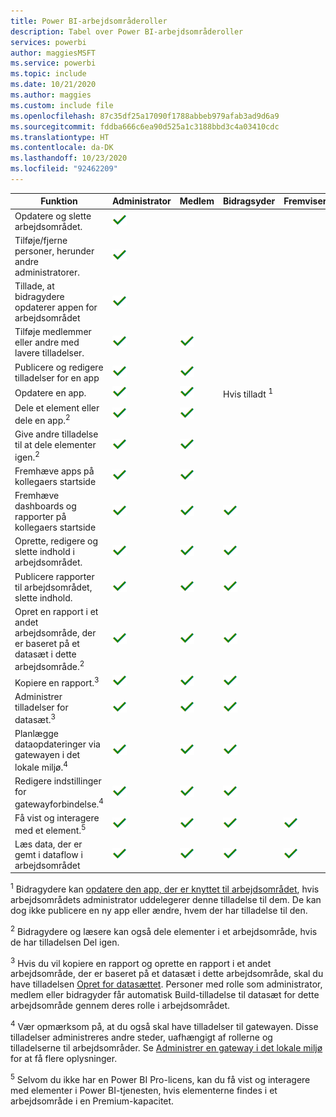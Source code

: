 ```yaml
---
title: Power BI-arbejdsområderoller
description: Tabel over Power BI-arbejdsområderoller
services: powerbi
author: maggiesMSFT
ms.service: powerbi
ms.topic: include
ms.date: 10/21/2020
ms.author: maggies
ms.custom: include file
ms.openlocfilehash: 87c35df25a17090f1788abbeb979afab3ad9d6a9
ms.sourcegitcommit: fddba666c6ea90d525a1c3188bbd3c4a03410cdc
ms.translationtype: HT
ms.contentlocale: da-DK
ms.lasthandoff: 10/23/2020
ms.locfileid: "92462209"
---
```

|Funktion   | Administrator  | Medlem  | Bidragsyder  | Fremviser |
|---|---|---|---|---|
| Opdatere og slette arbejdsområdet.  | ![Afkrydsning for ja](media/power-bi-workspace-roles-table/green-checkmark.png) |   |   |   | 
| Tilføje/fjerne personer, herunder andre administratorer.  |  ![Afkrydsning for ja](media/power-bi-workspace-roles-table/green-checkmark.png) |   |   |   |
| Tillade, at bidragydere opdaterer appen for arbejdsområdet  |  ![Afkrydsning for ja](media/power-bi-workspace-roles-table/green-checkmark.png) |   |   |   |
| Tilføje medlemmer eller andre med lavere tilladelser.  |  ![Afkrydsning for ja](media/power-bi-workspace-roles-table/green-checkmark.png) | ![Afkrydsning for ja](media/power-bi-workspace-roles-table/green-checkmark.png)  |   |   |
| Publicere og redigere tilladelser for en app |  ![Afkrydsning for ja](media/power-bi-workspace-roles-table/green-checkmark.png) | ![Afkrydsning for ja](media/power-bi-workspace-roles-table/green-checkmark.png)  |   |   |
| Opdatere en app. |  ![Afkrydsning for ja](media/power-bi-workspace-roles-table/green-checkmark.png) | ![Afkrydsning for ja](media/power-bi-workspace-roles-table/green-checkmark.png)  |  Hvis tilladt <sup>1</sup>  |   |
| Dele et element eller dele en app.<sup>2</sup> |  ![Afkrydsning for ja](media/power-bi-workspace-roles-table/green-checkmark.png) | ![Afkrydsning for ja](media/power-bi-workspace-roles-table/green-checkmark.png)  |   |   |
| Give andre tilladelse til at dele elementer igen.<sup>2</sup> |  ![Afkrydsning for ja](media/power-bi-workspace-roles-table/green-checkmark.png) | ![Afkrydsning for ja](media/power-bi-workspace-roles-table/green-checkmark.png)  |   |   |
| Fremhæve apps på kollegaers startside |  ![Afkrydsning for ja](media/power-bi-workspace-roles-table/green-checkmark.png) | ![Afkrydsning for ja](media/power-bi-workspace-roles-table/green-checkmark.png)  |   |   |
| Fremhæve dashboards og rapporter på kollegaers startside |  ![Afkrydsning for ja](media/power-bi-workspace-roles-table/green-checkmark.png) | ![Afkrydsning for ja](media/power-bi-workspace-roles-table/green-checkmark.png)  | ![Afkrydsning for ja](media/power-bi-workspace-roles-table/green-checkmark.png) |   |
| Oprette, redigere og slette indhold i arbejdsområdet.  |  ![Afkrydsning for ja](media/power-bi-workspace-roles-table/green-checkmark.png) | ![Afkrydsning for ja](media/power-bi-workspace-roles-table/green-checkmark.png)  | ![Afkrydsning for ja](media/power-bi-workspace-roles-table/green-checkmark.png)  |   |
| Publicere rapporter til arbejdsområdet, slette indhold.  |  ![Afkrydsning for ja](media/power-bi-workspace-roles-table/green-checkmark.png) | ![Afkrydsning for ja](media/power-bi-workspace-roles-table/green-checkmark.png)  | ![Afkrydsning for ja](media/power-bi-workspace-roles-table/green-checkmark.png)  |   |
| Opret en rapport i et andet arbejdsområde, der er baseret på et datasæt i dette arbejdsområde.<sup>2</sup> |  ![Afkrydsning for ja](media/power-bi-workspace-roles-table/green-checkmark.png) | ![Afkrydsning for ja](media/power-bi-workspace-roles-table/green-checkmark.png)  | ![Afkrydsning for ja](media/power-bi-workspace-roles-table/green-checkmark.png)  |   |
| Kopiere en rapport.<sup>3</sup> | ![Afkrydsning for ja](media/power-bi-workspace-roles-table/green-checkmark.png) | ![Afkrydsning for ja](media/power-bi-workspace-roles-table/green-checkmark.png) | ![Afkrydsning for ja](media/power-bi-workspace-roles-table/green-checkmark.png) |  |
| Administrer tilladelser for datasæt.<sup>3</sup> | ![Afkrydsning for ja](media/power-bi-workspace-roles-table/green-checkmark.png) | ![Afkrydsning for ja](media/power-bi-workspace-roles-table/green-checkmark.png) | ![Afkrydsning for ja](media/power-bi-workspace-roles-table/green-checkmark.png) |  |
| Planlægge dataopdateringer via gatewayen i det lokale miljø.<sup>4</sup> | ![Afkrydsning for ja](media/power-bi-workspace-roles-table/green-checkmark.png) | ![Afkrydsning for ja](media/power-bi-workspace-roles-table/green-checkmark.png) | ![Afkrydsning for ja](media/power-bi-workspace-roles-table/green-checkmark.png) |  |
| Redigere indstillinger for gatewayforbindelse.<sup>4</sup> | ![Afkrydsning for ja](media/power-bi-workspace-roles-table/green-checkmark.png) | ![Afkrydsning for ja](media/power-bi-workspace-roles-table/green-checkmark.png) | ![Afkrydsning for ja](media/power-bi-workspace-roles-table/green-checkmark.png) |  |
| Få vist og interagere med et element.<sup>5</sup> |  ![Afkrydsning for ja](media/power-bi-workspace-roles-table/green-checkmark.png) | ![Afkrydsning for ja](media/power-bi-workspace-roles-table/green-checkmark.png)  | ![Afkrydsning for ja](media/power-bi-workspace-roles-table/green-checkmark.png)  | ![Afkrydsning for ja](media/power-bi-workspace-roles-table/green-checkmark.png)  |
| Læs data, der er gemt i dataflow i arbejdsområdet | ![Afkrydsning for ja](media/power-bi-workspace-roles-table/green-checkmark.png) | ![Afkrydsning for ja](media/power-bi-workspace-roles-table/green-checkmark.png) | ![Afkrydsning for ja](media/power-bi-workspace-roles-table/green-checkmark.png) | ![Afkrydsning for ja](media/power-bi-workspace-roles-table/green-checkmark.png) |

<sup>1</sup> Bidragydere kan [opdatere den app, der er knyttet til arbejdsområdet](../collaborate-share/service-create-the-new-workspaces.md#allow-contributors-to-update-the-app), hvis arbejdsområdets administrator uddelegerer denne tilladelse til dem. De kan dog ikke publicere en ny app eller ændre, hvem der har tilladelse til den.

<sup>2</sup> Bidragydere og læsere kan også dele elementer i et arbejdsområde, hvis de har tilladelsen Del igen.

<sup>3</sup> Hvis du vil kopiere en rapport og oprette en rapport i et andet arbejdsområde, der er baseret på et datasæt i dette arbejdsområde, skal du have tilladelsen [Opret for datasættet](../connect-data/service-datasets-build-permissions.md). Personer med rolle som administrator, medlem eller bidragyder får automatisk Build-tilladelse til datasæt for dette arbejdsområde gennem deres rolle i arbejdsområdet.

<sup>4</sup> Vær opmærksom på, at du også skal have tilladelser til gatewayen. Disse tilladelser administreres andre steder, uafhængigt af rollerne og tilladelserne til arbejdsområder. Se [Administrer en gateway i det lokale miljø](/data-integration/gateway/service-gateway-manage) for at få flere oplysninger.

<sup>5</sup> Selvom du ikke har en Power BI Pro-licens, kan du få vist og interagere med elementer i Power BI-tjenesten, hvis elementerne findes i et arbejdsområde i en Premium-kapacitet.
